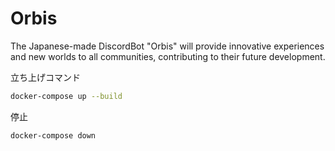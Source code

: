 # Orbis
The Japanese-made DiscordBot "Orbis" will provide innovative experiences and new worlds to all communities, contributing to their future development.

立ち上げコマンド
```bash
docker-compose up --build
```
停止
```bash
docker-compose down
```